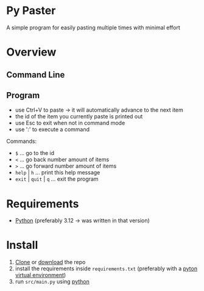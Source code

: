 # Py Paster
A simple program for easily pasting multiple times with minimal effort

# Overview
## Command Line

## Program
- use Ctrl+V to paste -> it will automatically advance to the next item
- the id of the item you currently paste is printed out
- use Esc to exit when not in command mode
- use ':' to execute a command

Commands:
- `$` <id> ... go to the id
- `<` <number> ... go back number amount of items
- `>` <number> ... go forward number amount of items
- `help` | `h` ... print this help message
- `exit` | `quit` | `q` ... exit the program

# Requirements
- [Python](https://www.python.org/downloads/) (preferably 3.12 -> was written in that version)

# Install
1. [Clone](https://docs.github.com/en/repositories/creating-and-managing-repositories/cloning-a-repository) or [download](https://docs.github.com/en/repositories/working-with-files/using-files/downloading-source-code-archives) the repo
2. install the requirements inside `requirements.txt` (preferably with a [pyton virtual environment](https://docs.python.org/3/library/venv.html))
3. run `src/main.py` using [python](https://realpython.com/run-python-scripts/)